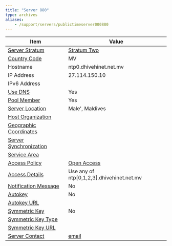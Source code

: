 ```yaml
---
title: "Server 880"
type: archives
aliases:
    - /support/servers/publictimeserver000880
---
```


| Item | Value |
| ----- | ----- |
| [Server Stratum](/support/servers/serverstratum) | [Stratum Two](/support/servers/stratumtwotimeservers) |
| [Country Code](/support/servers/countrycode) | MV |
| Hostname |  ntp0.dhivehinet.net.mv  |
| IP Address |  27.114.150.10  |
| IPv6 Address | |
| [Use DNS](/support/servers/usedns) | Yes |
| [Pool Member](/support/servers/poolmember) | Yes |
| [Server Location](/support/servers/serverlocation) |  Male', Maldives |
| [Host Organization](/support/servers/hostorganization) | |
| [ Geographic Coordinates](/support/servers/geographiccoordinates) |  |
| [Server Synchronization](/support/servers/serversynchronization) | |
| [Service Area](/support/servers/servicearea) | |
| [Access Policy](/support/servers/accesspolicy) | [Open Access](/support/servers/openaccess) |
| [Access Details](/support/servers/accessdetails) |  Use any of ntp[0,1,2,3].dhivehinet.net.mv  |
| [Notification Message](/support/servers/notificationmessage) | No |
| [Autokey](/support/servers/autokey) | No |
| [Autokey URL](/support/servers/autokeyurl) | |
| [Symmetric Key](/support/servers/symmetrickey) | No |
| [Symmetric Key Type](/support/servers/symmetrickeytype) | |
| [Symmetric Key URL](/support/servers/symmetrickeyurl) | |
| [Server Contact](/support/servers/servercontact) | [email](mailto:timekeepers@dhivehinet.net.mv) |